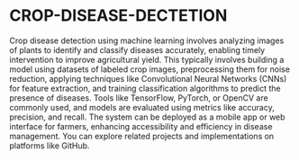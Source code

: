 # CROP-DISEASE-DECTETION

Crop disease detection using machine learning involves analyzing images of plants to identify and classify diseases accurately, enabling timely intervention to improve agricultural yield. This typically involves building a model using datasets of labeled crop images, preprocessing them for noise reduction, applying techniques like Convolutional Neural Networks (CNNs) for feature extraction, and training classification algorithms to predict the presence of diseases. 
 Tools like TensorFlow, PyTorch, or OpenCV are commonly used, and models are evaluated using metrics like accuracy, precision, and recall. The system can be deployed as a mobile app or web interface for farmers, enhancing accessibility and efficiency in disease management. You can explore related projects and implementations on platforms like GitHub.
